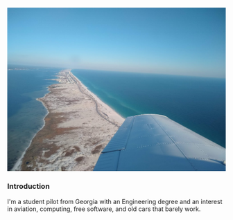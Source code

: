 ![gulf-breeze]( gulf.jpg ) 

### Introduction
I'm a student pilot from Georgia with an Engineering degree and an interest in aviation, computing, free software, and old cars that barely work.
